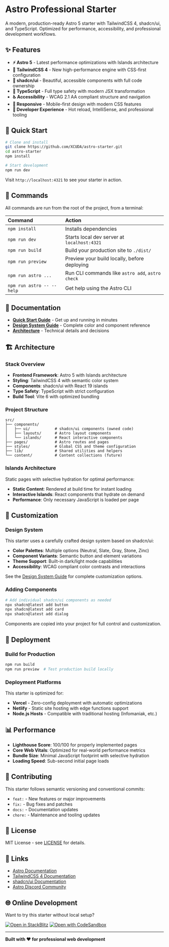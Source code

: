 # Astro Professional Starter

A modern, production-ready Astro 5 starter with TailwindCSS 4, shadcn/ui, and TypeScript. Optimized for performance, accessibility, and professional development workflows.

## ✨ Features

- **⚡ Astro 5** - Latest performance optimizations with Islands architecture
- **🎨 TailwindCSS 4** - New high-performance engine with CSS-first configuration  
- **🧩 shadcn/ui** - Beautiful, accessible components with full code ownership
- **📘 TypeScript** - Full type safety with modern JSX transformation
- **♿ Accessibility** - WCAG 2.1 AA compliant structure and navigation
- **📱 Responsive** - Mobile-first design with modern CSS features
- **🔧 Developer Experience** - Hot reload, IntelliSense, and professional tooling

## 🚀 Quick Start

```bash
# Clone and install
git clone https://github.com/XCUDA/astro-starter.git
cd astro-starter
npm install

# Start development
npm run dev
```

Visit `http://localhost:4321` to see your starter in action.

## 🧞 Commands

All commands are run from the root of the project, from a terminal:

| Command                   | Action                                           |
| :------------------------ | :----------------------------------------------- |
| `npm install`             | Installs dependencies                            |
| `npm run dev`             | Starts local dev server at `localhost:4321`      |
| `npm run build`           | Build your production site to `./dist/`          |
| `npm run preview`         | Preview your build locally, before deploying     |
| `npm run astro ...`       | Run CLI commands like `astro add`, `astro check` |
| `npm run astro -- --help` | Get help using the Astro CLI                     |

## 📖 Documentation

- **[Quick Start Guide](./docs/QUICK-START.md)** - Get up and running in minutes
- **[Design System Guide](./docs/design-system/README.md)** - Complete color and component reference
- **[Architecture](#architecture)** - Technical details and decisions

## 🏗️ Architecture

### Stack Overview

- **Frontend Framework**: Astro 5 with Islands architecture
- **Styling**: TailwindCSS 4 with semantic color system
- **Components**: shadcn/ui with React 19 islands
- **Type Safety**: TypeScript with strict configuration
- **Build Tool**: Vite 6 with optimized bundling

### Project Structure

```
src/
├── components/
│   ├── ui/           # shadcn/ui components (owned code)
│   ├── layouts/      # Astro layout components  
│   └── islands/      # React interactive components
├── pages/            # Astro routes and pages
├── styles/           # Global CSS and theme configuration
├── lib/              # Shared utilities and helpers
└── content/          # Content collections (future)
```

### Islands Architecture

Static pages with selective hydration for optimal performance:

- **Static Content**: Rendered at build time for instant loading
- **Interactive Islands**: React components that hydrate on demand
- **Performance**: Only necessary JavaScript is loaded per page

## 🎨 Customization

### Design System

This starter uses a carefully crafted design system based on shadcn/ui:

- **Color Palettes**: Multiple options (Neutral, Slate, Gray, Stone, Zinc)
- **Component Variants**: Semantic button and element variations
- **Theme Support**: Built-in dark/light mode capabilities
- **Accessibility**: WCAG compliant color contrasts and interactions

See the [Design System Guide](./docs/design-system/README.md) for complete customization options.

### Adding Components

```bash
# Add individual shadcn/ui components as needed
npx shadcn@latest add button
npx shadcn@latest add card
npx shadcn@latest add dialog
```

Components are copied into your project for full control and customization.

## 🚀 Deployment

### Build for Production

```bash
npm run build
npm run preview  # Test production build locally
```

### Deployment Platforms

This starter is optimized for:

- **Vercel** - Zero-config deployment with automatic optimizations
- **Netlify** - Static site hosting with edge functions support  
- **Node.js Hosts** - Compatible with traditional hosting (Infomaniak, etc.)

## 📊 Performance

- **Lighthouse Score**: 100/100 for properly implemented pages
- **Core Web Vitals**: Optimized for real-world performance metrics
- **Bundle Size**: Minimal JavaScript footprint with selective hydration
- **Loading Speed**: Sub-second initial page loads

## 🤝 Contributing

This starter follows semantic versioning and conventional commits:

- `feat:` - New features or major improvements
- `fix:` - Bug fixes and patches  
- `docs:` - Documentation updates
- `chore:` - Maintenance and tooling updates

## 📄 License

MIT License - see [LICENSE](./LICENSE) for details.

## 🔗 Links

- [Astro Documentation](https://docs.astro.build/)
- [TailwindCSS 4 Documentation](https://tailwindcss.com/docs/v4-beta)
- [shadcn/ui Documentation](https://ui.shadcn.com/)
- [Astro Discord Community](https://astro.build/chat)

## 🌐 Online Development

Want to try this starter without local setup?

[![Open in StackBlitz](https://developer.stackblitz.com/img/open_in_stackblitz.svg)](https://stackblitz.com/github/XCUDA/astro-starter)
[![Open with CodeSandbox](https://assets.codesandbox.io/github/button-edit-lime.svg)](https://codesandbox.io/p/sandbox/github/XCUDA/astro-starter)

---

**Built with ❤️ for professional web development**